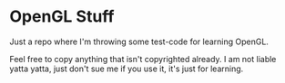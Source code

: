 # OpenGL Stuff

Just a repo where I'm throwing some test-code for learning OpenGL. 

Feel free to copy anything that isn't copyrighted already. I am not liable
yatta yatta, just don't sue me if you use it, it's just for learning.
